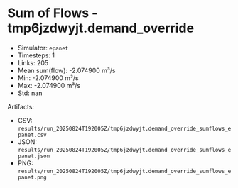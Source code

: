 # Sum of Flows - tmp6jzdwyjt.demand_override

- Simulator: `epanet`
- Timesteps: 1
- Links: 205
- Mean sum(flow): -2.074900 m³/s
- Min: -2.074900 m³/s
- Max: -2.074900 m³/s
- Std: nan

Artifacts:
- CSV: `results/run_20250824T192005Z/tmp6jzdwyjt.demand_override_sumflows_epanet.csv`
- JSON: `results/run_20250824T192005Z/tmp6jzdwyjt.demand_override_sumflows_epanet.json`
- PNG: `results/run_20250824T192005Z/tmp6jzdwyjt.demand_override_sumflows_epanet.png`